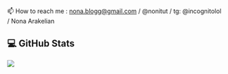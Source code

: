 📫 How to reach me : nona.blogg@gmail.com /  @nonitut / tg: @incognitolol / Nona Arakelian 



## 💻 GitHub Stats
![](https://github-readme-stats.vercel.app/api/top-langs/?username=nonitut&theme=buefy&hide_border=false&include_all_commits=false&count_private=false&layout=compact)
